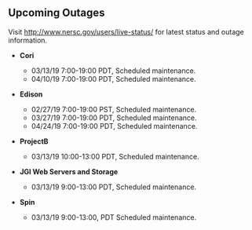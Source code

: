 ## Upcoming Outages 

Visit <http://www.nersc.gov/users/live-status/> for latest status and outage 
information.

- **Cori**
    - 03/13/19 7:00-19:00 PDT, Scheduled maintenance.
    - 04/10/19 7:00-19:00 PDT, Scheduled maintenance.

- **Edison**
    - 02/27/19 7:00-19:00 PST, Scheduled maintenance.
    - 03/27/19 7:00-19:00 PDT, Scheduled maintenance.
    - 04/24/19 7:00-19:00 PDT, Scheduled maintenance.

- **ProjectB**
    - 03/13/19 10:00-13:00 PDT, Scheduled maintenance.

- **JGI Web Servers and Storage**
    - 03/13/19 9:00-13:00 PDT, Scheduled maintenance.

- **Spin**
    - 03/13/19 9:00-13:00, PDT Scheduled maintenance.
